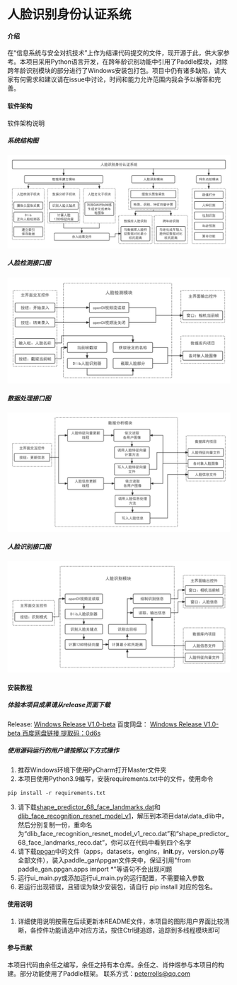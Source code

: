 # 人脸识别身份认证系统

#### 介绍
在“信息系统与安全对抗技术”上作为结课代码提交的文件，现开源于此，供大家参考。本项目采用Python语言开发，在跨年龄识别功能中引用了Paddle模块，对除跨年龄识别模块的部分进行了Windows安装包打包。项目中仍有诸多缺陷，请大家有何需求和建议请在issue中讨论，时间和能力允许范围内我会予以解答和完善。

#### 软件架构
软件架构说明
##### 系统结构图
![输入图片说明](readme/img2%E7%B3%BB%E7%BB%9F%E7%BB%93%E6%9E%84%E5%9B%BE.png)

##### 人脸检测接口图
![输入图片说明](readme/img3%E4%BA%BA%E8%84%B8%E6%A3%80%E6%B5%8B%E6%8E%A5%E5%8F%A3.png)
##### 数据处理接口图
![输入图片说明](readme/img4%E6%95%B0%E6%8D%AE%E5%A4%84%E7%90%86%E6%8E%A5%E5%8F%A3.png)
##### 人脸识别接口图
![输入图片说明](readme/img5%E4%BA%BA%E8%84%B8%E8%AF%86%E5%88%AB%E6%8E%A5%E5%8F%A3.png)

#### 安装教程

##### 体验本项目成果请从release页面下载
Release:
[Windows Release V1.0-beta](https://gitee.com/youhuangforest/face_reco_demo_final/releases/v1.0-beta)
百度网盘：
[Windows Release V1.0-beta 百度网盘链接 提取码：0d6s](链接：https://pan.baidu.com/s/1HohFDzmu3LVf_yJHeAFAig)

##### 使用源码运行的用户请按照以下方式操作

1.  推荐Windows环境下使用PyCharm打开Master文件夹
2.  本项目使用Python3.9编写，安装requirements.txt中的文件，使用命令

```
pip install -r requirements.txt
```

3.  请下载[shape_predictor_68_face_landmarks.dat](http://dlib.net/files/shape_predictor_68_face_landmarks.dat.bz2)和[dlib_face_recognition_resnet_model_v1](http://dlib.net/files/dlib_face_recognition_resnet_model_v1.dat.bz2)，解压到本项目data\data_dlib中，然后分别复制一份，重命名为“dlib_face_recognition_resnet_model_v1_reco.dat”和“shape_predictor_68_face_landmarks_reco.dat”，你可以在代码中看到四个名字
4.  请下载[ppgan](https://gitee.com/paddlepaddle/PaddleGAN/tree/develop/ppgan)中的文件（apps，datasets，engins，__init__.py，version.py等全部文件），装入paddle_gan\ppgan文件夹中，保证引用"from paddle_gan.ppgan.apps import *"等语句不会出现问题
5.  运行ui_main.py或添加运行ui_main.py的运行配置，不需要输入参数
6.  若运行出现错误，且错误为缺少安装包，请自行 pip install 对应的包名。

#### 使用说明

1.  详细使用说明按需在后续更新本README文件，本项目的图形用户界面比较清晰，各控件功能请选中对应方法，按住Ctrl键追踪，追踪到多线程模块即可

#### 参与贡献

本项目代码由余任之编写，余任之持有本仓库。余任之、肖仲煜参与本项目的构建。部分功能使用了Paddle框架。
联系方式：peterrolls@qq.com

